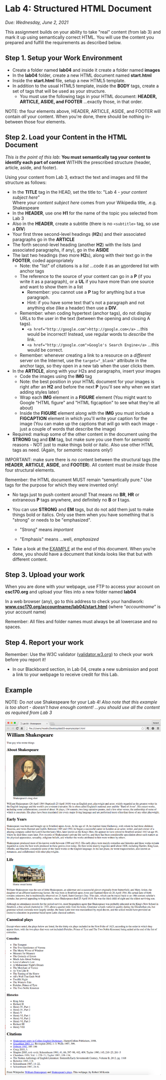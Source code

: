 # Lab 4: Structured HTML Document
*Due: Wednesday, June 2, 2021*

This assignment builds on your ability to take "real" content (from lab 3) and mark it up using semantically correct HTML. You will use the content you prepared and fulfill the requirements as described below.

## Step 1. Setup your Work Environment

- Create a folder named **lab04** and inside it create a folder named **images**
- In the **lab04** folder, create a new HTML document named **start.html**
- Inside the **start.html** file, setup a new HTML5 template.
- In addition to the usual HTML5 template, inside the **BODY** tags, create a set of tags that will be used as your structure. 
  - You must use the following tags in your HTML document:  **HEADER, ARTICLE, ASIDE, and FOOTER** ...exactly those, in that order.

 NOTE: the four elements above, HEADER, ARTICLE, ASIDE, and FOOTER will contain *all* your content.  When you're done, there should be nothing in-between those four elements.

## Step 2. Load your Content in the HTML Document

*This is the point of this lab*: **You must semantically tag your content to identify each part of content** WITHIN the prescribed structure (header, article, aside, and footer).

Using your content from Lab 3, extract the text and images and fill the structure as follows:

-  In the **TITLE** tag in the HEAD, set the title to: "Lab 4 - *your content subject here*"<br>Where *your content subject here* comes from your Wikipedia title, .e.g. Shakespeare
-  In the **HEADER**, use one **H1** for the name of the topic you selected from Lab 3
-  Also in the **HEADER**, create a subtitle (there is no `<subtitle>` tag, so use a **DIV**)
-  Your first three second-level headings (**H2**s) and their associated paragraphs go in the **ARTICLE**
-  The forth second-level heading (another **H2**) with the lists (and associated paragraphs, if any), go in the **ASIDE**
-  The last two headings (two more **H2**s), along with their text go in the **FOOTER**, coded appropriately
    -   Note: the "list" of citations is a *list* ...code it as an <u>un</u>ordered list with anchor tags
    -   The reference to the source of your content can go in a **P** (if you write it as a paragraph), or a **UL** if you have more than one source and want to show them in a list
        -   Remember: you cannot use a **P** tag for anything but a true paragraph.
        -   Hint: if you have some text that's not a paragraph and not anything else (like a header) then use a **DIV**.
    -   Remember: when coding hypertext (anchor tags), do not display URLs to the user in the text (between the opening and closing A tags).  
        -   `<a href="http://google.com">http://google.com</a>` ...this would be incorrect!  Instead, use regular words to *describe* the link.  
        -   `<a href="http://google.com">Google's Search Engine</a>` ...this would be correct.
    -   Remember: whenever creating a link to a resource on a *different* server on the Internet, use the `target="_blank"` attribute in the anchor tags, so they open in a new tab when the user clicks them.
-  In the **ARTICLE**, along with your H2s and paragraphs, insert your images
    -   Code the images using the **IMG** tag
    -   Note: the best position in your HTML document for your images is right after an **H2** and before the next **P** (you'll see why when we start adding styles later)
    -   Wrap each **IMG** element in a **FIGURE** element (You might want to Google "HTML figure" and "HTML figcaption" to see what they're all about)
    -   Inside the **FIGURE** element along with the **IMG** you must include a **FIGCAPTION** element in which you'll write your caption for the image (You can make up the captions that will go with each image - just a couple of words that describe the image)
-  Required: markup some of the other content in the document using the **STRONG** tag and **EM** tag, but make sure you use them for *semantic* reasons - NOT just to make things bold or italic.   Also use other HTML tags as need.  (Again, for *semantic* reasons only!)

IMPORTANT: make sure there is *no* content between the structural tags (the **HEADER**, **ARTICLE**, **ASIDE**, and **FOOTER**).  All content must be *inside* those four structural elements.

Remember: the HTML document MUST remain “semantically pure.”  Use tags for the purpose for which they were invented only!  

- No tags just to push content around! That means no **BR**, **HR** or extraneous **P** tags anywhere, and definitely no **B** or **I** tags.

- You can use **STRONG** and **EM** tags, but do not add them just to make things bold or italics.  Only use them when you have something that is "strong" or needs to be "emphasized".

  - "Strong" means *important*

  - "Emphasis" means ...well, *emphasized*

- Take a look at the [EXAMPLE](#example) at the end of this document. When you’re done, you should have a document that kinda looks like that but with different content.

## Step 3. Upload your work
When you are done with your webpage, use FTP to access your account on **csc170.org** and upload your files into a new folder named **lab04**

In a web browser (any), go to this address to check your handiwork:  
**www.csc170.org/accountname/lab04/start.html** (where “*accountname*” is your account name)

Remember: All files and folder names must always be all lowercase and no spaces.

## Step 4. Report your work

Remember: Use the W3C validator ([validator.w3.org](https://validator.w3.org)) to check your work before you report it!

-   In our Blackboard section, in Lab 04, create a new submission and post a link to your webpage to receive credit for this Lab.

## Example

NOTE: Do *not* use Shakespeare for your Lab 4!
*Also note that this example is too short - doesn't have enough content! ...you should use all the content as required from Lab 3*

![Figure 1](media/figure1.png)
![Figure 2](media/figure2.png)
![Figure 3](media/figure3.png)